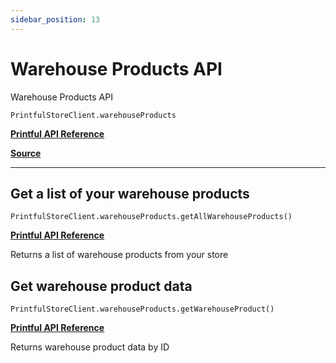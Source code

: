 ```yaml
---
sidebar_position: 13
---
```


# Warehouse Products API

Warehouse Products API

`PrintfulStoreClient.warehouseProducts`

[**Printful API Reference**](https://developers.printful.com/docs/?_gl=1*1sbmfdi*_ga*NDMzMTM2Mjk0LjE2ODcyMzU3MDc.*_ga_EZ4XVRL864*MTY4ODc3OTM1NC4xMi4xLjE2ODg3ODEwMzYuMTAuMC4w#tag/Warehouse-Products-API)

[**Source**](https://github.com/artT14/printful-sdk-js/blob/main/src/lib/warehouse-products.ts)

---

## Get a list of your warehouse products

`PrintfulStoreClient.warehouseProducts.getAllWarehouseProducts()`

[**Printful API Reference**](https://developers.printful.com/docs/?_gl=1*1sbmfdi*_ga*NDMzMTM2Mjk0LjE2ODcyMzU3MDc.*_ga_EZ4XVRL864*MTY4ODc3OTM1NC4xMi4xLjE2ODg3ODEwMzYuMTAuMC4w#operation/getWarehouseProducts)

Returns a list of warehouse products from your store



## Get warehouse product data

`PrintfulStoreClient.warehouseProducts.getWarehouseProduct()`

[**Printful API Reference**](https://developers.printful.com/docs/?_gl=1*1sbmfdi*_ga*NDMzMTM2Mjk0LjE2ODcyMzU3MDc.*_ga_EZ4XVRL864*MTY4ODc3OTM1NC4xMi4xLjE2ODg3ODEwMzYuMTAuMC4w#operation/getWarehouseProduct)

Returns warehouse product data by ID


